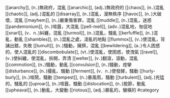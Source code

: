 [[anarchy]], (n．)無政府，混亂 
[[anarchic]], (adj．)無政府的 
[[chaos]], (n．)混亂 
[[chaotic]], (adj．)混亂的 
[[disarray]], (n．)混亂，漫無秩序 
[[havoc]], (n．)大破壞，混亂 
[[mayhem]], (n．)嚴重傷害罪，混亂 
[[muddle]], (n．)混亂，迷惑 
[[pandemonium]], (n．)喧囂，大混亂 
[[pell-mell]], (adv．)混亂地，匆促地 
[[snarl]], (v．n．)糾纏，混亂 
[[turmoil]], (n．)混亂，騷亂 
[[kerfuffle]], (n．)混亂，動亂 
[[shambles]], (n．)混亂之處，淩亂的地點 
[[flummox]], (v．)使混亂，背誦出錯，失敗 
[[tumult]], (n．)騷動，擁擠，混亂 
[[bewildering]], (a．)令人困惑的，使人混亂的 
[[discombobulate]], (vt．)使混亂，使困惑，使洩氣 
[[ravel]], (v．)使糾纏，使混亂，拆開，弄清 
[[welter]], (v．)翻滾，滾動，混亂 
[[commotion]], (n．)騷動，動亂 
[[convulsion]], (n．)騷動，痙攣 
[[disturbance]], (n．)擾亂、騷動 
[[ferment]], (v．n．)使發酵，騷動 
[[hurly-burly]], (n．)喧鬧，騷動 
[[tempest]], (n．)暴風雨，騷動 
[[turbulent]], (adj．)兇猛的，騷亂的 
[[uproar]], (n．)喧囂，騷動 
[[dislocation]], (n．)脫節，動亂 
[[upheaval]], (n．)動亂，大變動 
[[riotous]], (adj．)暴亂的，蠻橫的 
#category
